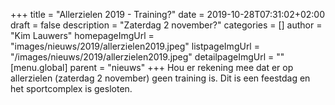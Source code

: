 +++
title = "Allerzielen 2019 - Training?"
date = 2019-10-28T07:31:02+02:00
draft = false
description = "Zaterdag 2 november?"
categories = []
author = "Kim Lauwers"
homepageImgUrl = "images/nieuws/2019/allerzielen2019.jpeg"
listpageImgUrl = "/images/nieuws/2019/allerzielen2019.jpeg"
detailpageImgUrl = ""
[menu.global]
    parent = "nieuws"
+++
Hou er rekening mee dat er op allerzielen (zaterdag 2 november) geen training is.
Dit is een feestdag en het sportcomplex is gesloten.